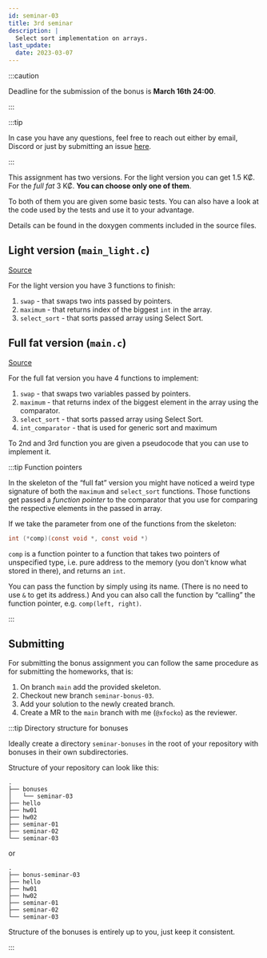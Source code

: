 ```yaml
---
id: seminar-03
title: 3rd seminar
description: |
  Select sort implementation on arrays.
last_update:
  date: 2023-03-07
---
```


:::caution

Deadline for the submission of the bonus is **March 16th 24:00**.

:::

:::tip

In case you have any questions, feel free to reach out either by email, Discord
or just by submitting an issue [here](https://gitlab.fi.muni.cz/xfocko/kb/-/issues/new).

:::

This assignment has two versions. For the light version you can get 1.5 K₡. For
the _full fat_ 3 K₡. **You can choose only one of them**.

To both of them you are given some basic tests. You can also have a look at the
code used by the tests and use it to your advantage.

Details can be found in the doxygen comments included in the source files.

## Light version (`main_light.c`)

[Source](pathname:///files/pb071/bonuses/03/main_light.c)

For the light version you have 3 functions to finish:

1. `swap` - that swaps two ints passed by pointers.
2. `maximum` - that returns index of the biggest `int` in the array.
3. `select_sort` - that sorts passed array using Select Sort.

## Full fat version (`main.c`)

[Source](pathname:///files/pb071/bonuses/03/main.c)

For the full fat version you have 4 functions to implement:

1. `swap` - that swaps two variables passed by pointers.
2. `maximum` - that returns index of the biggest element in the array using the
   comparator.
3. `select_sort` - that sorts passed array using Select Sort.
4. `int_comparator` - that is used for generic sort and maximum

To 2nd and 3rd function you are given a pseudocode that you can use to implement
it.

:::tip Function pointers

In the skeleton of the “full fat” version you might have noticed a weird type
signature of both the `maximum` and `select_sort` functions. Those functions get
passed a _function pointer_ to the comparator that you use for comparing the
respective elements in the passed in array.

If we take the parameter from one of the functions from the skeleton:
```c
int (*comp)(const void *, const void *)
```

`comp` is a function pointer to a function that takes two pointers of unspecified
type, i.e. pure address to the memory (you don't know what stored in there), and
returns an `int`.

You can pass the function by simply using its name. (There is no need to use `&`
to get its address.) And you can also call the function by “calling” the function
pointer, e.g. `comp(left, right)`.

:::

## Submitting

For submitting the bonus assignment you can follow the same procedure as for
submitting the homeworks, that is:

1. On branch `main` add the provided skeleton.
2. Checkout new branch `seminar-bonus-03`.
3. Add your solution to the newly created branch.
4. Create a MR to the `main` branch with me (`@xfocko`) as the reviewer.

:::tip Directory structure for bonuses

Ideally create a directory `seminar-bonuses` in the root of your repository with
bonuses in their own subdirectories.

Structure of your repository can look like this:
```
.
├── bonuses
│   └── seminar-03
├── hello
├── hw01
├── hw02
├── seminar-01
├── seminar-02
└── seminar-03
```

or

```
.
├── bonus-seminar-03
├── hello
├── hw01
├── hw02
├── seminar-01
├── seminar-02
└── seminar-03
```

Structure of the bonuses is entirely up to you, just keep it consistent.

:::

